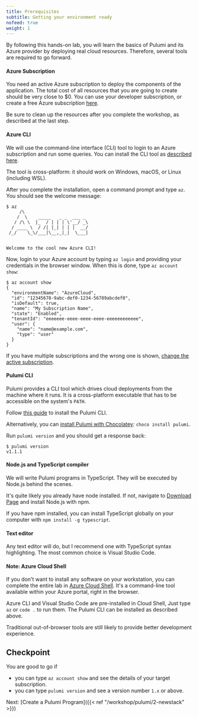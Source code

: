 ```yaml
---
title: Prerequisites
subtitle: Getting your environment ready
nofeed: true
weight: 1
---
```


By following this hands-on lab, you will learn the basics of Pulumi and its Azure provider by deploying real cloud resources. Therefore, several tools are required to go forward.

#### Azure Subscription

You need an active Azure subscription to deploy the components of the application. The total cost of all resources that you are going to create should be very close to $0. You can use your developer subscription, or create a free Azure subscription [here](https://azure.microsoft.com/free/).

Be sure to clean up the resources after you complete the workshop, as described at the last step.

#### Azure CLI

We will use the command-line interface (CLI) tool to login to an Azure subscription and run some queries. You can install the CLI tool as [described here](https://docs.microsoft.com/en-us/cli/azure/install-azure-cli?view=azure-cli-latest).

The tool is cross-platform: it should work on Windows, macOS, or Linux (including WSL).

After you complete the installation, open a command prompt and type `az`. You should see the welcome message:

```
$ az
     /\
    /  \    _____   _ _  ___ _
   / /\ \  |_  / | | | \'__/ _\
  / ____ \  / /| |_| | | |  __/
 /_/    \_\/___|\__,_|_|  \___|


Welcome to the cool new Azure CLI!
```

Now, login to your Azure account by typing `az login` and providing your credentials in the browser window. When this is done, type `az account show`:

```
$ az account show
{
  "environmentName": "AzureCloud",
  "id": "12345678-9abc-def0-1234-56789abcdef0",
  "isDefault": true,
  "name": "My Subscription Name",
  "state": "Enabled",
  "tenantId": "eeeeeee-eeee-eeee-eeee-eeeeeeeeeeee",
  "user": {
    "name": "name@example.com",
    "type": "user"
  }
}
```

If you have multiple subscriptions and the wrong one is shown, [change the active subscription](https://docs.microsoft.com/en-us/cli/azure/manage-azure-subscriptions-azure-cli?view=azure-cli-latest#change-the-active-subscription).

#### Pulumi CLI

Pulumi provides a CLI tool which drives cloud deployments from the machine where it runs. It is a cross-platform executable that has to be accessible on the system's `PATH`.

Follow [this guide](https://www.pulumi.com/docs/get-started/install/) to install the Pulumi CLI.

Alternatively, you can [install Pulumi with Chocolatey](https://chocolatey.org/packages/pulumi/): `choco install pulumi`.

Run `pulumi version` and you should get a response back:

```
$ pulumi version
v1.1.1
```

#### Node.js and TypeScript compiler

We will write Pulumi programs in TypeScript. They will be executed by Node.js behind the scenes.

It's quite likely you already have node installed. If not, navigate to [Download Page](https://nodejs.org/en/download/) and install Node.js with npm.

If you have npm installed, you can install TypeScript globally on your computer with `npm install -g typescript`.

#### Text editor

Any text editor will do, but I recommend one with TypeScript syntax highlighting. The most common choice is Visual Studio Code.

#### Note: Azure Cloud Shell

If you don't want to install any software on your workstation, you can complete the entire lab in [Azure Cloud Shell](https://azure.microsoft.com/en-us/features/cloud-shell/). It's a command-line tool available within your Azure portal, right in the browser.

Azure CLI and Visual Studio Code are pre-installed in Cloud Shell, Just type `az` or `code .` to run them. The Pulumi CLI can be installed as described above.

Traditional out-of-browser tools are still likely to provide better development experience.

## Checkpoint

You are good to go if

- you can type `az account show` and see the details of your target subscription.
- you can type `pulumi version` and see a version number `1.x` or above.

Next: [Create a Pulumi Program]({{< ref "/workshop/pulumi/2-newstack" >}})